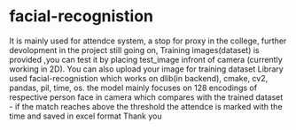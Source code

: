 # facial-recognistion
It is mainly used for attendce system, 
a stop for proxy in the college,
further devolopment in the project still going on, 
Training images(dataset) is provided ,you can test it by placing test_image infront of camera (currently working in 2D). 
You can also upload your image for training dataset
Library used facial-recognistion which works on dlib(in backend), cmake, cv2, pandas, pil, time, os. 
the model mainly focuses on 128 encodings of respective person face in camera which compares  with the trained dataset - 
if the match reaches above the threshold the attendce is marked with the time and saved in excel format
Thank you
